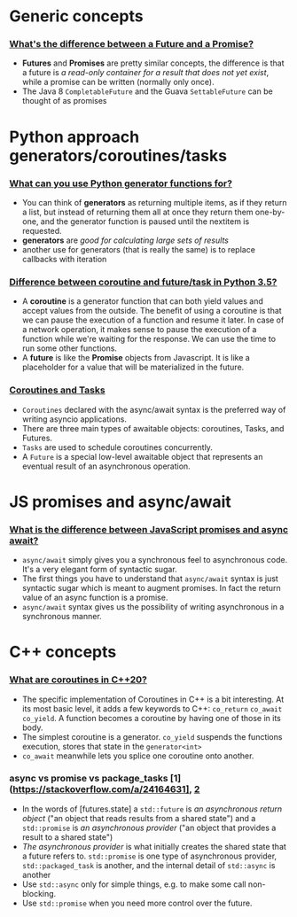# Generic concepts
### [What's the difference between a Future and a Promise?](https://stackoverflow.com/questions/14541975/whats-the-difference-between-a-future-and-a-promise)
- **Futures** and **Promises** are pretty similar concepts, the difference is that a future is *a read-only container for a result that does not yet exist*, while a promise can be written (normally only once).	
- The Java 8 `CompletableFuture` and the Guava `SettableFuture` can be thought of as promises


# Python approach generators/coroutines/tasks
### [What can you use Python generator functions for?](https://stackoverflow.com/questions/102535/what-can-you-use-python-generator-functions-for)
- You can think of **generators** as returning multiple items, as if they return a list, but instead of returning them all at once they return them one-by-one, and the generator function is paused until the nextitem is requested. 
- **generators** are *good for calculating large sets of results* 
- another use for generators (that is really the same) is to replace callbacks with iteration

### [Difference between coroutine and future/task in Python 3.5?](https://stackoverflow.com/questions/34753401/difference-between-coroutine-and-future-task-in-python-3-5)
- A **coroutine** is a generator function that can both yield values and accept values from the outside. The benefit of using a coroutine is that we can pause the execution of a function and resume it later. In case of a network operation, it makes sense to pause the execution of a function while we're waiting for the response. We can use the time to run some other functions.
- A **future** is like the **Promise** objects from Javascript. It is like a placeholder for a value that will be materialized in the future.

### [Coroutines and Tasks](https://docs.python.org/3/library/asyncio-task.html)
- `Coroutines` declared with the async/await syntax is the preferred way of writing asyncio applications.
- There are three main types of awaitable objects: coroutines, Tasks, and Futures.
- `Tasks` are used to schedule coroutines concurrently.
- A `Future` is a special low-level awaitable object that represents an eventual result of an asynchronous operation.


# JS promises and async/await
### [What is the difference between JavaScript promises and async await?](https://stackoverflow.com/questions/34401389/what-is-the-difference-between-javascript-promises-and-async-await)
- `async/await` simply gives you a synchronous feel to asynchronous code. It's a very elegant form of syntactic sugar.
- The first things you have to understand that `async/await` syntax is just syntactic sugar which is meant to augment promises. In fact the return value of an async function is a promise.
- `async/await` syntax gives us the possibility of writing asynchronous in a synchronous manner.




# C++ concepts
### [What are coroutines in C++20?](https://stackoverflow.com/questions/43503656/what-are-coroutines-in-c20)

- The specific implementation of Coroutines in C++ is a bit interesting. At its most basic level, it adds a few keywords to C++: `co_return` `co_await` `co_yield`. A function becomes a coroutine by having one of those in its body.
- The simplest coroutine is a generator. `co_yield` suspends the functions execution, stores that state in the `generator<int>`
- `co_await` meanwhile lets you splice one coroutine onto another.

### async vs promise vs package_tasks [1](https://stackoverflow.com/a/24164631], [2](https://stackoverflow.com/a/11020645)
- In the words of [futures.state] a `std::future` is *an asynchronous return object* ("an object that reads results from a shared state") and a `std::promise` is *an asynchronous provider* ("an object that provides a result to a shared state")
- *The asynchronous provider* is what initially creates the shared state that a future refers to. `std::promise` is one type of asynchronous provider, `std::packaged_task` is another, and the internal detail of `std::async` is another
- Use `std::async` only for simple things, e.g. to make some call non-blocking.
- Use `std::promise` when you need more control over the future.
